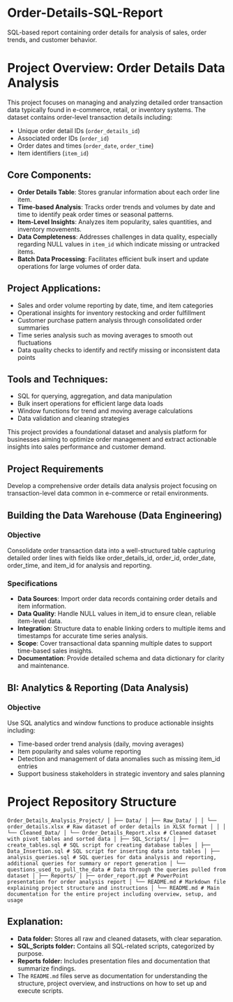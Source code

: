 # Order-Details-SQL-Report
SQL-based report containing order details for analysis of sales, order trends, and customer behavior.

# Project Overview: Order Details Data Analysis

This project focuses on managing and analyzing detailed order transaction data typically found in e-commerce, retail, or inventory systems. The dataset contains order-level transaction details including:
- Unique order detail IDs (`order_details_id`)
- Associated order IDs (`order_id`)
- Order dates and times (`order_date`, `order_time`)
- Item identifiers (`item_id`)

## Core Components:
- **Order Details Table**: Stores granular information about each order line item.
- **Time-based Analysis**: Tracks order trends and volumes by date and time to identify peak order times or seasonal patterns.
- **Item-Level Insights**: Analyzes item popularity, sales quantities, and inventory movements.
- **Data Completeness**: Addresses challenges in data quality, especially regarding NULL values in `item_id` which indicate missing or untracked items.
- **Batch Data Processing**: Facilitates efficient bulk insert and update operations for large volumes of order data.

## Project Applications:
- Sales and order volume reporting by date, time, and item categories
- Operational insights for inventory restocking and order fulfillment
- Customer purchase pattern analysis through consolidated order summaries
- Time series analysis such as moving averages to smooth out fluctuations
- Data quality checks to identify and rectify missing or inconsistent data points

## Tools and Techniques:
- SQL for querying, aggregation, and data manipulation
- Bulk insert operations for efficient large data loads
- Window functions for trend and moving average calculations
- Data validation and cleaning strategies

This project provides a foundational dataset and analysis platform for businesses aiming to optimize order management and extract actionable insights into sales performance and customer demand.

## Project Requirements  
Develop a comprehensive order details data analysis project focusing on transaction-level data common in e-commerce or retail environments.

## Building the Data Warehouse (Data Engineering)  

### Objective  
Consolidate order transaction data into a well-structured table capturing detailed order lines with fields like order_details_id, order_id, order_date, order_time, and item_id for analysis and reporting.

### Specifications  
- **Data Sources**: Import order data records containing order details and item information.  
- **Data Quality**: Handle NULL values in item_id to ensure clean, reliable item-level data.  
- **Integration**: Structure data to enable linking orders to multiple items and timestamps for accurate time series analysis.  
- **Scope**: Cover transactional data spanning multiple dates to support time-based sales insights.  
- **Documentation**: Provide detailed schema and data dictionary for clarity and maintenance.

## BI: Analytics & Reporting (Data Analysis)  

### Objective  
Use SQL analytics and window functions to produce actionable insights including:  
- Time-based order trend analysis (daily, moving averages)  
- Item popularity and sales volume reporting  
- Detection and management of data anomalies such as missing item_id entries  
- Support business stakeholders in strategic inventory and sales planning  

# Project Repository Structure


 ``` Order_Details_Analysis_Project/ │ ├── Data/ │ ├── Raw_Data/ │ │ └── order_details.xlsx # Raw dataset of order details in XLSX format │ │ │ └── Cleaned_Data/ │ └── Order_Details_Report.xlsx # Cleaned dataset with pivot tables and sorted data │ ├── SQL_Scripts/ │ ├── create_tables.sql # SQL script for creating database tables │ ├── Data_Insertion.sql # SQL script for inserting data into tables │ ├── analysis_queries.sql # SQL queries for data analysis and reporting, additional queries for summary or report generation │ └── questions_used_to_pull_the_data # Data through the queries pulled from dataset │ ├── Reports/ │ ├── order_report.ppt # PowerPoint presentation for order analysis report │ └── README.md # Markdown file explaining project structure and instructions │ └── README.md # Main documentation for the entire project including overview, setup, and usage ``` 



## Explanation:

- **Data folder:** Stores all raw and cleaned datasets, with clear separation.
- **SQL_Scripts folder:** Contains all SQL-related scripts, categorized by purpose.
- **Reports folder:** Includes presentation files and documentation that summarize findings.
- The `README.md` files serve as documentation for understanding the structure, project overview, and instructions on how to set up and execute scripts.
